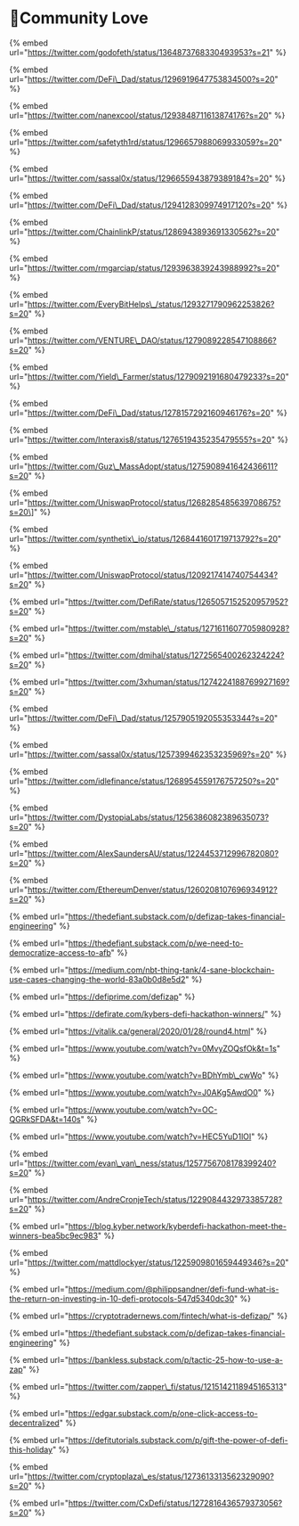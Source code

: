 # 🥰Community Love

{% embed url="https://twitter.com/godofeth/status/1364873768330493953?s=21" %}

{% embed url="https://twitter.com/DeFi\_Dad/status/1296919647753834500?s=20" %}

{% embed url="https://twitter.com/nanexcool/status/1293848711613874176?s=20" %}

{% embed url="https://twitter.com/safetyth1rd/status/1296657988069933059?s=20" %}

{% embed url="https://twitter.com/sassal0x/status/1296655943879389184?s=20" %}

{% embed url="https://twitter.com/DeFi\_Dad/status/1294128309974917120?s=20" %}

{% embed url="https://twitter.com/ChainlinkP/status/1286943893691330562?s=20" %}

{% embed url="https://twitter.com/rmgarciap/status/1293963839243988992?s=20" %}

{% embed url="https://twitter.com/EveryBitHelps\_/status/1293271790962253826?s=20" %}

{% embed url="https://twitter.com/VENTURE\_DAO/status/1279089228547108866?s=20" %}

{% embed url="https://twitter.com/Yield\_Farmer/status/1279092191680479233?s=20" %}

{% embed url="https://twitter.com/DeFi\_Dad/status/1278157292160946176?s=20" %}

{% embed url="https://twitter.com/Interaxis8/status/1276519435235479555?s=20" %}

{% embed url="https://twitter.com/Guz\_MassAdopt/status/1275908941642436611?s=20" %}

{% embed url="https://twitter.com/UniswapProtocol/status/1268285485639708675?s=20\]" %}

{% embed url="https://twitter.com/synthetix\_io/status/1268441601719713792?s=20" %}

{% embed url="https://twitter.com/UniswapProtocol/status/1209217414740754434?s=20" %}

{% embed url="https://twitter.com/DefiRate/status/1265057152520957952?s=20" %}

{% embed url="https://twitter.com/mstable\_/status/1271611607705980928?s=20" %}

{% embed url="https://twitter.com/dmihal/status/1272565400262324224?s=20" %}

{% embed url="https://twitter.com/3xhuman/status/1274224188769927169?s=20" %}

{% embed url="https://twitter.com/DeFi\_Dad/status/1257905192055353344?s=20" %}

{% embed url="https://twitter.com/sassal0x/status/1257399462353235969?s=20" %}

{% embed url="https://twitter.com/idlefinance/status/1268954559176757250?s=20" %}

{% embed url="https://twitter.com/DystopiaLabs/status/1256386082389635073?s=20" %}

{% embed url="https://twitter.com/AlexSaundersAU/status/1224453712996782080?s=20" %}

{% embed url="https://twitter.com/EthereumDenver/status/1260208107696934912?s=20" %}

{% embed url="https://thedefiant.substack.com/p/defizap-takes-financial-engineering" %}

{% embed url="https://thedefiant.substack.com/p/we-need-to-democratize-access-to-afb" %}

{% embed url="https://medium.com/nbt-thing-tank/4-sane-blockchain-use-cases-changing-the-world-83a0b0d8e5d2" %}

{% embed url="https://defiprime.com/defizap" %}

{% embed url="https://defirate.com/kybers-defi-hackathon-winners/" %}

{% embed url="https://vitalik.ca/general/2020/01/28/round4.html" %}

{% embed url="https://www.youtube.com/watch?v=0MvyZOQsfOk&t=1s" %}

{% embed url="https://www.youtube.com/watch?v=BDhYmb\_cwWo" %}

{% embed url="https://www.youtube.com/watch?v=J0AKg5AwdO0" %}

{% embed url="https://www.youtube.com/watch?v=OC-QGRkSFDA&t=140s" %}

{% embed url="https://www.youtube.com/watch?v=HEC5YuD1lOI" %}

{% embed url="https://twitter.com/evan\_van\_ness/status/1257756708178399240?s=20" %}

{% embed url="https://twitter.com/AndreCronjeTech/status/1229084432973385728?s=20" %}

{% embed url="https://blog.kyber.network/kyberdefi-hackathon-meet-the-winners-bea5bc9ec983" %}

{% embed url="https://twitter.com/mattdlockyer/status/1225909801659449346?s=20" %}

{% embed url="https://medium.com/@philippsandner/defi-fund-what-is-the-return-on-investing-in-10-defi-protocols-547d5340dc30" %}

{% embed url="https://cryptotradernews.com/fintech/what-is-defizap/" %}

{% embed url="https://thedefiant.substack.com/p/defizap-takes-financial-engineering" %}

{% embed url="https://bankless.substack.com/p/tactic-25-how-to-use-a-zap" %}

{% embed url="https://twitter.com/zapper\_fi/status/1215142118945165313" %}

{% embed url="https://edgar.substack.com/p/one-click-access-to-decentralized" %}

{% embed url="https://defitutorials.substack.com/p/gift-the-power-of-defi-this-holiday" %}

{% embed url="https://twitter.com/cryptoplaza\_es/status/1273613313562329090?s=20" %}

{% embed url="https://twitter.com/CxDefi/status/1272816436579373056?s=20" %}






